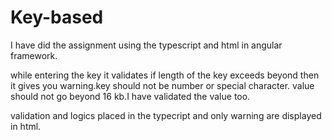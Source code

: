 # Key-based

I have did the assignment  using the typescript and html in angular framework.

while entering the key it validates if length of the key exceeds beyond then it gives you warning.key should not be number or special character.
value should not go beyond 16 kb.I have validated the value too.

validation and logics   placed in the typecript and only warning are displayed in html.
